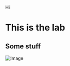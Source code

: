Hi
# This is the lab #
## Some stuff ##
![Image](https://www.google.com/url?sa=i&url=https%3A%2F%2Funsplash.com%2Fs%2Fphotos%2Fpaint&psig=AOvVaw2AQO-At9wOH3QFXWykRU_G&ust=1642203776049000&source=images&cd=vfe&ved=0CAsQjRxqFwoTCMiNyPfzr_UCFQAAAAAdAAAAABAJ)
